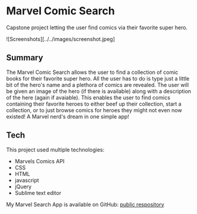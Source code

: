 # Marvel Comic Search

Capstone project letting the user find comics via their favorite super hero.

![Screenshots][../../images/screenshot.jpeg] 

## Summary

The Marvel Comic Search allows the user to find a collection of comic books for their favorite super hero. All the user has to do is type just a little bit of the hero's name and a plethora of comics are revealed. The user will be given an image of the hero (if there is available) along with a description of the here (again if avaiable). This enables the user to find comics containing their favorite heroes to either beef up their collection, start a collection, or to just browse comics for heroes they might not even now existed! A Marvel nerd's dream in one simple app! 

## Tech

This project used multiple technologies:

- Marvels Comics API
- CSS
- HTML
- javascript
- jQuery
- Sublime text editor

My Marvel Search App is available on GitHub: [public respository][marvelapp]

[marvelapp]: <https://github.com/JonMoore9000/MarvelApp>
